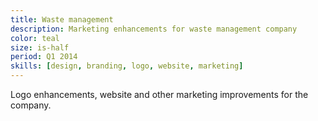 ```yaml
---
title: Waste management
description: Marketing enhancements for waste management company
color: teal
size: is-half
period: Q1 2014
skills: [design, branding, logo, website, marketing]
---
```


Logo enhancements, website and other marketing improvements for the company.